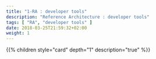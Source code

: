 ```yaml
---
title: "1-RA : developer tools"
description: "Reference Architecture : developer tools"
tags: [ "RA", "developer tools" ]
date: 2018-03-25T21:59:32+02:00
weight: 1
---
```

{{% children style="card" depth="1"  description="true" %}}
